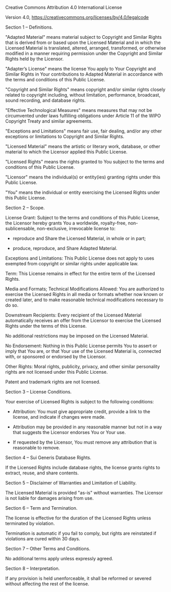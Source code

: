 Creative Commons Attribution 4.0 International License

Version 4.0,  https://creativecommons.org/licenses/by/4.0/legalcode

Section 1 – Definitions.

"Adapted Material" means material subject to Copyright and Similar Rights that is derived from or based upon the Licensed Material and in which the Licensed Material is translated, altered, arranged, transformed, or otherwise modified in a manner requiring permission under the Copyright and Similar Rights held by the Licensor.

"Adapter’s License" means the license You apply to Your Copyright and Similar Rights in Your contributions to Adapted Material in accordance with the terms and conditions of this Public License.

"Copyright and Similar Rights" means copyright and/or similar rights closely related to copyright including, without limitation, performance, broadcast, sound recording, and database rights.

"Effective Technological Measures" means measures that may not be circumvented under laws fulfilling obligations under Article 11 of the WIPO Copyright Treaty and similar agreements.

"Exceptions and Limitations" means fair use, fair dealing, and/or any other exceptions or limitations to Copyright and Similar Rights.

"Licensed Material" means the artistic or literary work, database, or other material to which the Licensor applied this Public License.

"Licensed Rights" means the rights granted to You subject to the terms and conditions of this Public License.

"Licensor" means the individual(s) or entity(ies) granting rights under this Public License.

"You" means the individual or entity exercising the Licensed Rights under this Public License.

Section 2 – Scope.

License Grant: Subject to the terms and conditions of this Public License, the Licensor hereby grants You a worldwide, royalty-free, non-sublicensable, non-exclusive, irrevocable license to:

- reproduce and Share the Licensed Material, in whole or in part;

- produce, reproduce, and Share Adapted Material.

Exceptions and Limitations: This Public License does not apply to uses exempted from copyright or similar rights under applicable law.

Term: This License remains in effect for the entire term of the Licensed Rights.

Media and Formats; Technical Modifications Allowed: You are authorized to exercise the Licensed Rights in all media or formats whether now known or created later, and to make reasonable technical modifications necessary to do so.

Downstream Recipients: Every recipient of the Licensed Material automatically receives an offer from the Licensor to exercise the Licensed Rights under the terms of this License.

No additional restrictions may be imposed on the Licensed Material.

No Endorsement: Nothing in this Public License permits You to assert or imply that You are, or that Your use of the Licensed Material is, connected with, or sponsored or endorsed by the Licensor.

Other Rights: Moral rights, publicity, privacy, and other similar personality rights are not licensed under this Public License.

Patent and trademark rights are not licensed.

Section 3 – License Conditions.

Your exercise of Licensed Rights is subject to the following conditions:

- Attribution: You must give appropriate credit, provide a link to the license, and indicate if changes were made.

- Attribution may be provided in any reasonable manner but not in a way that suggests the Licensor endorses You or Your use.

- If requested by the Licensor, You must remove any attribution that is reasonable to remove.

Section 4 – Sui Generis Database Rights.

If the Licensed Rights include database rights, the license grants rights to extract, reuse, and share contents.

Section 5 – Disclaimer of Warranties and Limitation of Liability.

The Licensed Material is provided "as-is" without warranties. The Licensor is not liable for damages arising from use.

Section 6 – Term and Termination.

The license is effective for the duration of the Licensed Rights unless terminated by violation.

Termination is automatic if you fail to comply, but rights are reinstated if violations are cured within 30 days.

Section 7 – Other Terms and Conditions.

No additional terms apply unless expressly agreed.

Section 8 – Interpretation.

If any provision is held unenforceable, it shall be reformed or severed without affecting the rest of the license.

